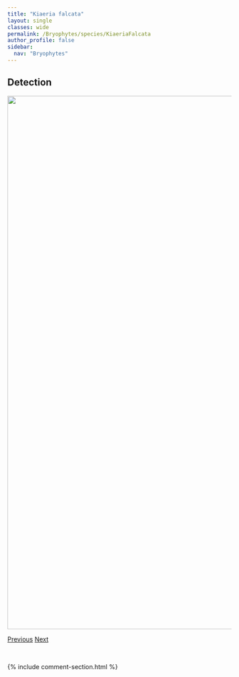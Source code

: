 ```yaml
---
title: "Kiaeria falcata"
layout: single
classes: wide
permalink: /Bryophytes/species/KiaeriaFalcata
author_profile: false
sidebar:
  nav: "Bryophytes"
---
```


<h2>Detection</h2>

<a href="https://drive.google.com/uc?export=view&id=1Ajqh1dkmuyPaDw-Qm8iZx7SRi85cQFYu">
<img src="https://drive.google.com/uc?export=view&id=1Ajqh1dkmuyPaDw-Qm8iZx7SRi85cQFYu" height = "1200" width = "800">
</a>


<a href="/DevelopmentWebsite/Bryophytes/species/JungermanniaLanceolata" class="pagination--pager" title="Jungermannia lanceolata">Previous</a> <a href="/DevelopmentWebsite/Bryophytes/species/LepidoziaReptans" class="pagination--pager" title="Lepidozia reptans">Next</a>

<p>&nbsp;</p>

{% include comment-section.html %}
